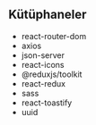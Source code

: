 ## Kütüphaneler

- react-router-dom
- axios
- json-server
- react-icons
- @reduxjs/toolkit
- react-redux
- sass
- react-toastify
- uuid


